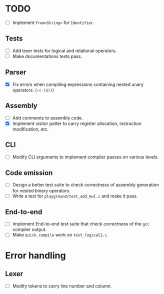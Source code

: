# TODO

- [ ] Implement `From<String>` for `Identifier`.

## Tests 

- [ ] Add lexer tests for logical and relational operators. 
- [ ] Make documentations tests pass. 

## Parser

- [x] Fix errors when compiling expressions containing nested unary operators. (`~(-(3))`) 

## Assembly 

- [ ] Add comments to assembly code. 
- [x] Implement visitor patter to carry register allocation, instruction modification, etc. 

## CLI 

- [ ] Modify CLI arguments to implement compiler passes on various levels. 

## Code emission 

- [ ] Design a better test suite to check correctness of assembly generation for nested binary operators. 
- [ ] Write a test for `playground/test_add_mul.c` and make it pass. 

## End-to-end

- [ ] Implement End-to-end test suite that check correctness of the `gcc` compiler output.
- [ ] Make `quick_compile` work on `test_logical2.c`.

# Error handling

## Lexer 

- [ ] Modify tokens to carry line number and column.


